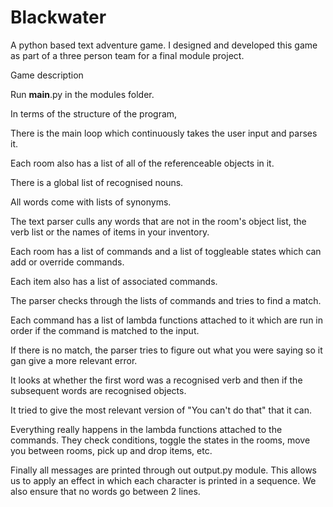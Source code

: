 # Blackwater
A python based text adventure game. I designed and developed this game as part of a three person team for a final module project.

Game description

Run __main__.py in the modules folder.

In terms of the structure of the program,

There is the main loop which continuously takes the user input and parses it.

Each room also has a list of all of the referenceable objects in it.

There is a global list of recognised nouns.

All words come with lists of synonyms.

The text parser culls any words that are not in the room's object list, the verb list or the names of items in your inventory.

Each room has a list of commands and a list of toggleable states which can add or override commands.

Each item also has a list of associated commands.

The parser checks through the lists of commands and tries to find a match.

Each command has a list of lambda functions attached to it which are run in order if the command is matched to the input.

If there is no match, the parser tries to figure out what you were saying so it gan give a more relevant error.

It looks at whether the first word was a recognised verb and then if the subsequent words are recognised objects.

It tried to give the most relevant version of "You can't do that" that it can.

Everything really happens in the lambda functions attached to the commands. They check conditions, toggle the states in the rooms, move you between rooms, pick up and drop items, etc.

Finally all messages are printed through out output.py module. This allows us to apply an effect in which each character is printed in a sequence. We also ensure that no words go between 2 lines.
